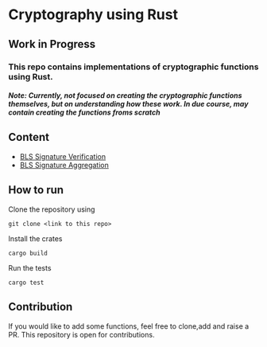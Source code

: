 # Cryptography using Rust

## Work in Progress

### This repo contains implementations of cryptographic functions using Rust.

##### Note: Currently, not focused on creating the cryptographic functions themselves, but on understanding how these work. In due course, may contain creating the functions froms scratch

## Content

* [BLS Signature Verification](./src/bls.rs) <br />
* [BLS Signature Aggregation](./src/bls_aggregation.rs) <br />

## How to run

Clone the repository using 
```
git clone <link to this repo>
```
Install the crates
```
cargo build
```
Run the tests
```
cargo test
```

## Contribution

If you would like to add some functions, feel free to clone,add and raise a PR. This repository is open for contributions.
